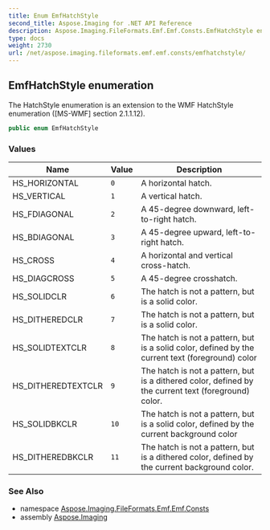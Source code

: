 ```yaml
---
title: Enum EmfHatchStyle
second_title: Aspose.Imaging for .NET API Reference
description: Aspose.Imaging.FileFormats.Emf.Emf.Consts.EmfHatchStyle enum. The HatchStyle enumeration is an extension to the WMF HatchStyle enumeration MSWMF section 2.1.1.12
type: docs
weight: 2730
url: /net/aspose.imaging.fileformats.emf.emf.consts/emfhatchstyle/
---
```

## EmfHatchStyle enumeration

The HatchStyle enumeration is an extension to the WMF HatchStyle enumeration ([MS-WMF] section 2.1.1.12).

```csharp
public enum EmfHatchStyle
```

### Values

| Name | Value | Description |
| --- | --- | --- |
| HS_HORIZONTAL | `0` | A horizontal hatch. |
| HS_VERTICAL | `1` | A vertical hatch. |
| HS_FDIAGONAL | `2` | A 45-degree downward, left-to-right hatch. |
| HS_BDIAGONAL | `3` | A 45-degree upward, left-to-right hatch. |
| HS_CROSS | `4` | A horizontal and vertical cross-hatch. |
| HS_DIAGCROSS | `5` | A 45-degree crosshatch. |
| HS_SOLIDCLR | `6` | The hatch is not a pattern, but is a solid color. |
| HS_DITHEREDCLR | `7` | The hatch is not a pattern, but is a solid color. |
| HS_SOLIDTEXTCLR | `8` | The hatch is not a pattern, but is a solid color, defined by the current text (foreground) color |
| HS_DITHEREDTEXTCLR | `9` | The hatch is not a pattern, but is a dithered color, defined by the current text (foreground) color. |
| HS_SOLIDBKCLR | `10` | The hatch is not a pattern, but is a solid color, defined by the current background color |
| HS_DITHEREDBKCLR | `11` | The hatch is not a pattern, but is a dithered color, defined by the current background color. |

### See Also

* namespace [Aspose.Imaging.FileFormats.Emf.Emf.Consts](../../aspose.imaging.fileformats.emf.emf.consts/)
* assembly [Aspose.Imaging](../../)


